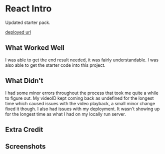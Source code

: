 # React Intro

Updated starter pack. 

[deployed url](https://react-intro-pmnak.onrender.com)

## What Worked Well
I was able to get the end result needed, it was fairly understandable. I was also able to get the starter code into this project. 

## What Didn't
I had some minor errors throughout the process that took me quite a while to figure out. My videoID kept coming back as undefined for the longest time which caused issues with the video playback, a small minor change fixed it though. I also had issues with my deployment. It wasn't showing up for the longest time as what I had on my locally run server. 

## Extra Credit

## Screenshots
